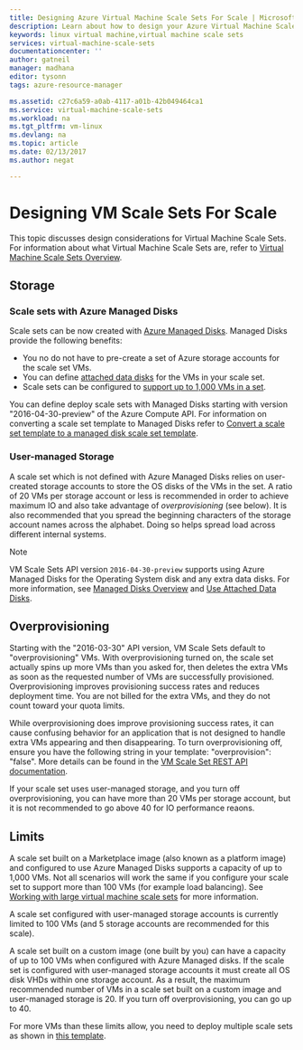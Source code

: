 ```yaml
---
title: Designing Azure Virtual Machine Scale Sets For Scale | Microsoft Docs
description: Learn about how to design your Azure Virtual Machine Scale Sets for scale
keywords: linux virtual machine,virtual machine scale sets
services: virtual-machine-scale-sets
documentationcenter: ''
author: gatneil
manager: madhana
editor: tysonn
tags: azure-resource-manager

ms.assetid: c27c6a59-a0ab-4117-a01b-42b049464ca1
ms.service: virtual-machine-scale-sets
ms.workload: na
ms.tgt_pltfrm: vm-linux
ms.devlang: na
ms.topic: article
ms.date: 02/13/2017
ms.author: negat

---
```

# Designing VM Scale Sets For Scale
This topic discusses design considerations for Virtual Machine Scale Sets. For information about what Virtual Machine Scale Sets are, refer to [Virtual Machine Scale Sets Overview](virtual-machine-scale-sets-overview.md).

## Storage

### Scale sets with Azure Managed Disks
Scale sets can be now created with [Azure Managed Disks](../storage/storage-managed-disks-overview.md). Managed Disks provide the following benefits:
- You no do not have to pre-create a set of Azure storage accounts for the scale set VMs.
- You can define [attached data disks](virtual-machine-scale-sets-attached-disks.md) for the VMs in your scale set.
- Scale sets can be configured to [support up to 1,000 VMs in a set](virtual-machine-scale-sets-placement-groups.md). 

You can define deploy scale sets with Managed Disks starting with version "2016-04-30-preview" of the Azure Compute API. For information on converting a scale set template to Managed Disks refer to [Convert a scale set template to a managed disk scale set template](virtual-machine-scale-sets-convert-template-to-md.md).

### User-managed Storage
A scale set which is not defined with Azure Managed Disks relies on user-created storage accounts to store the OS disks of the VMs in the set. A ratio of 20 VMs per storage account or less is recommended in order to achieve maximum IO and also take advantage of _overprovisioning_ (see below). It is also recommended that you spread the beginning characters of the storage account names across the alphabet. Doing so helps spread load across different internal systems. 

>[!NOTE]
>VM Scale Sets API version `2016-04-30-preview` supports using Azure Managed Disks for the Operating System disk and any extra data disks. For more information, see [Managed Disks Overview](../storage/storage-managed-disks-overview.md) and [Use Attached Data Disks](virtual-machine-scale-sets-attached-disks.md). 

## Overprovisioning
Starting with the "2016-03-30" API version, VM Scale Sets default to "overprovisioning" VMs. With overprovisioning turned on, the scale set actually spins up more VMs than you asked for, then deletes the extra VMs as soon as the requested number of VMs are successfully provisioned. Overprovisioning improves provisioning success rates and reduces deployment time. You are not billed for the extra VMs, and they do not count toward your quota limits.

While overprovisioning does improve provisioning success rates, it can cause confusing behavior for an application that is not designed to handle extra VMs appearing and then disappearing. To turn overprovisioning off, ensure you have the following string in your template: "overprovision": "false". More details can be found in the [VM Scale Set REST API documentation](https://msdn.microsoft.com/library/azure/mt589035.aspx).

If your scale set uses user-managed storage, and you turn off overprovisioning, you can have more than 20 VMs per storage account, but it is not recommended to go above 40 for IO performance reaons. 

## Limits
A scale set built on a Marketplace image (also known as a platform image) and configured to use Azure Managed Disks supports a capacity of up to 1,000 VMs. Not all scenarios will work the same if you configure your scale set to support more than 100 VMs (for example load balancing). See [Working with large virtual machine scale sets](virtual-machine-scale-sets-placement-groups.md) for more information. 

A scale set configured with user-managed storage accounts is currently limited to 100 VMs (and 5 storage accounts are recommended for this scale).

A scale set built on a custom image (one built by you) can have a capacity of up to 100 VMs when configured with Azure Managed disks. If the scale set is configured with user-managed storage accounts it must create all OS disk VHDs within one storage account. As a result, the maximum recommended number of VMs in a scale set built on a custom image and user-managed storage is 20. If you turn off overprovisioning, you can go up to 40.

For more VMs than these limits allow, you need to deploy multiple scale sets as shown in [this template](https://github.com/Azure/azure-quickstart-templates/tree/master/301-custom-images-at-scale).

